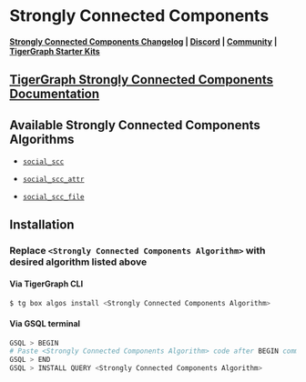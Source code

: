 
# Strongly Connected Components

#### [Strongly Connected Components Changelog](https://github.com/karimsaraipour/gsql-graph-algorithms/tree/algorithm-folder-restructure/algorithms/templates/examples/strongly_connected_components/CHANGELOG.md) | [Discord](https://discord.gg/vFbmPyvJJN) | [Community](https://community.tigergraph.com) | [TigerGraph Starter Kits](https://github.com/zrougamed/TigerGraph-Starter-Kits-Parser)

## [TigerGraph Strongly Connected Components Documentation](https://docs.tigergraph.com/tigergraph-platform-overview/graph-algorithm-library#strongly-connected-components-1)

## Available Strongly Connected Components Algorithms 

* [`social_scc`](https://github.com/karimsaraipour/gsql-graph-algorithms/tree/algorithm-folder-restructure/algorithms/templates/examples/strongly_connected_components/social_scc.gsql)

* [`social_scc_attr`](https://github.com/karimsaraipour/gsql-graph-algorithms/tree/algorithm-folder-restructure/algorithms/templates/examples/strongly_connected_components/social_scc_attr.gsql)

* [`social_scc_file`](https://github.com/karimsaraipour/gsql-graph-algorithms/tree/algorithm-folder-restructure/algorithms/templates/examples/strongly_connected_components/social_scc_file.gsql)

## Installation 

### Replace `<Strongly Connected Components Algorithm>` with desired algorithm listed above 

#### Via TigerGraph CLI

```bash
$ tg box algos install <Strongly Connected Components Algorithm>
```

#### Via GSQL terminal

```bash
GSQL > BEGIN
# Paste <Strongly Connected Components Algorithm> code after BEGIN command
GSQL > END 
GSQL > INSTALL QUERY <Strongly Connected Components Algorithm>
```